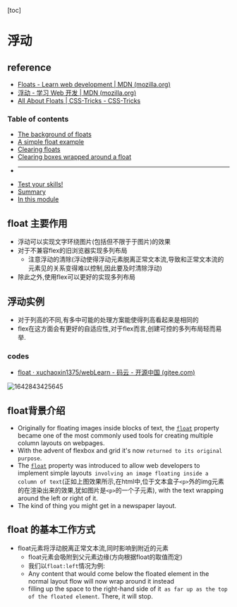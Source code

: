 [toc]

# 浮动

## reference

* [Floats - Learn web development | MDN (mozilla.org)](https://developer.mozilla.org/en-US/docs/Learn/CSS/CSS_layout/Floats)
* [浮动 - 学习 Web 开发 | MDN (mozilla.org)](https://developer.mozilla.org/zh-CN/docs/Learn/CSS/CSS_layout/Floats)
* [All About Floats | CSS-Tricks - CSS-Tricks](https://css-tricks.com/all-about-floats/)

### Table of contents

* [The background of floats](https://developer.mozilla.org/en-US/docs/Learn/CSS/CSS_layout/Floats#the_background_of_floats)
* [A simple float example](https://developer.mozilla.org/en-US/docs/Learn/CSS/CSS_layout/Floats#a_simple_float_example)
* [Clearing floats](https://developer.mozilla.org/en-US/docs/Learn/CSS/CSS_layout/Floats#clearing_floats)
* [Clearing boxes wrapped around a float](https://developer.mozilla.org/en-US/docs/Learn/CSS/CSS_layout/Floats#clearing_boxes_wrapped_around_a_float)
* ---
* [Test your skills!](https://developer.mozilla.org/en-US/docs/Learn/CSS/CSS_layout/Floats#test_your_skills!)
* [Summary](https://developer.mozilla.org/en-US/docs/Learn/CSS/CSS_layout/Floats#summary)
* [In this module](https://developer.mozilla.org/en-US/docs/Learn/CSS/CSS_layout/Floats#in_this_module)

## float 主要作用

- 浮动可以实现文字环绕图片(包括但不限于于图片)的效果
- 对于不兼容flex的旧浏览器实现多列布局
  - 注意浮动的清除(浮动使得浮动元素脱离正常文本流,导致和正常文本流的元素见的关系变得难以控制,因此要及时清除浮动)
- 除此之外,使用flex可以更好的实现多列布局

## 浮动实例

- 对于列高的不同,有多中可能的处理方案能使得列高看起来是相同的
- flex在这方面会有更好的自适应性,对于flex而言,创建可控的多列布局轻而易举.

### codes

- [float · xuchaoxin1375/webLearn - 码云 - 开源中国 (gitee.com)](https://gitee.com/xuchaoxin1375/web-learn/tree/main/float)

![1642843425645](https://s2.loli.net/2022/01/22/J8ALhExsflr2UR5.png)

## float背景介绍

* Originally for floating images inside blocks of text, the [`float`](https://developer.mozilla.org/en-US/docs/Web/CSS/float) property became one of the most commonly used tools for creating multiple column layouts on webpages.
* With the advent of flexbox and grid it's now `returned to its original purpose`.
* The [`float`](https://developer.mozilla.org/en-US/docs/Web/CSS/float) property was introduced to allow web developers to implement simple layouts` involving an image floating inside a column of text`(正如上图效果所示,在html中,位于文本盒子`<p>`外的img元素的在渲染出来的效果,犹如图片是`<p>`的一个子元素), with the text wrapping around the left or right of it.
* The kind of thing you might get in a newspaper layout.

## float 的基本工作方式

* float元素将浮动脱离正常文本流,同时影响到附近的元素
  * float元素会吸附到父元素边缘(方向根据float的取值而定)
  * 我们以`float:left`情况为例:
  * Any content that would come below the floated element in the normal layout flow will now wrap around it instead
  * filling up the space to the right-hand side of it` as far up as the top of the floated element`. There, it will stop.
